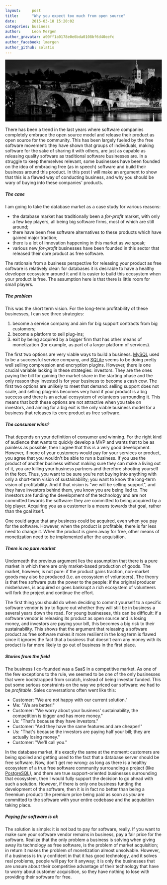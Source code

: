 ```yaml
---
layout:     post
title:      "Why you expect too much from open source"
date:       2015-03-18 15:20:02
categories: business
author:     Leon Mergen
author_gravatar: a00ff1a0178e0e6bda0108bf6d40eefc
author_facebook: lmergen
author_github: solatis
---
```


![Building bridges](/images/posts/blog2.jpg)

There has been a trend in the last years where software companies completely embrace the open source model and release their product as open source for the community. This has been largely fueled by the free software movement: they have shown that groups of individuals, making software for the sake of sharing it with others, are just as capable as releasing quality software as traditional software businesses are. In a struggle to keep themselves relevant, some businesses have been founded on the idea of embracing free (as in speech) software and build their business around this product. In this post I will make an argument to show that this is a flawed way of conducting business, and why you should be wary of buying into these companies' products. 

##### The case

I am going to take the database market as a case study for various reasons:

* the database market has traditionally been a *for-profit* market, with only a few key players, all being big software firms, most of which are still around;
* there have been free software alternatives to these products which have gained major traction;
* there is a lot of innovation happening in this market as we speak;
* various new *for-profit* businesses have been founded in this sector that released their core product as free software.

The rationale from a business perspective for releasing your product as free software is relatively clear: for databases it is desirable to have a healthy developer ecosystem around it and it is easier to build this ecosystem when your product is free. The assumption here is that there is little room for small players.

##### The problem

This was the short term vision. For the long-term profitability of these businesses, I can see three strategies:

1. become a service company and aim for big support contracts from big customers;
2. become a platform to sell plug-ins;
3. exit by being acquired by a bigger firm that has other means of monetization (for example, as part of a larger platform of services).

The first two options are very viable ways to build a business. [MySQL](http://www.mysql.com/) used to be a successful service company, and [SQLite](https://sqlite.org/) seems to be doing pretty well selling compression and encryption plugins. However, there is one crucial variable lacking in these strategies: investors. They are the ones paying the bill for gaining the market share in the starting phase and the only reason they invested is for your business to become a cash cow. The first two options are unlikely to meet that demand: selling support does not scale, and selling plug-ins becomes very hard if your product is a big success and there is an actual ecosystem of volunteers surrounding it. This means that both these options are not attractive when you take on investors, and aiming for a big exit is the only viable business model for a business that releases its core product as free software.

##### The consumer wins?

That depends on your definition of consumer and winning. For the right kind of audience that wants to quickly develop a MVP and wants that to be as painless as possible, then I agree that this is a very good development. However, if none of your customers would pay for your services or product, you agree that you wouldn't be able to run a business. If you use the product of another business without making sure they can make a living out of it, you are killing your business partners and therefore shooting yourself in the foot. Thus, you want to be sure you're not buying into anything with only a short-term vision of sustainability; you want to know the long-term vision of profitability. And if that vision is "we will be selling support", and they have investors behind them, you know you are being lied to. The investors are funding the development of the technology and are not committed towards the software: they are committed to being acquired by a big player. Acquiring you as a customer is a means towards that goal, rather than the goal itself.

One could argue that any business could be acquired, even when you pay for the software. However, when the product is profitable, there is far less need to change it. When the product is given away for free, other means of monetization need to be implemented after the acquisition.

##### There is no pure market

Underneath the previous argument lies the assumption that there is a pure market in which there are only market-based production of goods. The market, however, is not pure: if the product gains traction, non-market goods may also be produced (i.e. an ecosystem of volunteers). The theory is that free software puts the power to the people: if the original producer misbehaves, is acquired or goes bankrupt a rich ecosystem of volunteers will fork the project and continue the effort.

The first thing you should do when deciding to commit yourself to a specific software vendor is try to figure out whether they will still be in business a several years down the road. For young businesses, this can be difficult: if a software vendor is releasing its product as open source and is losing money, and investors are paying your bill, this becomes a big risk to their sustainability. This shows that the argument that releasing a software product as free software makes it more resilient in the long term is flawed since it ignores the fact that a business that doesn't earn any money with its product is far more likely to go out of business in the first place. 

##### Stories from the field

The business I co-founded was a SaaS in a competitive market. As one of the few exceptions to the rule, we seemed to be one of the only businesses that were bootstrapped from scratch, instead of being investor funded. This put some serious constraints on the way we priced our software: we had to be *profitable*. Sales conversations often went like this:

- Customer: "We are not happy with our current solution."
- Me: "We are better!"
- Customer: "We worry about your business' sustainability, the competition is bigger and has more money."
- Us: "That's because they have investors."
- Customer: "And they have the same features and are cheaper!"
- Us: "That's because the investors are paying half your bill; they are actually losing money."
- Customer: "We'll call you."

In the database market, it's exactly the same at the moment: customers are being spoiled and getting used to the fact that a database server should be free software. Now, don't get me wrong: as long as there is a healthy ecosystem of a true free software community surrounding a project (like [PostgreSQL](http://www.postgresql.org/)), and there are true support-oriented businesses surrounding that ecosystem, then I would fully support the decision to go ahead with such a solution. However, if there is only one business funding the development of the software, then it is in fact no better than being a freemium product: the premium price being paid as soon as *you* are committed to the software with your entire codebase and the acquisition taking place. 

##### Paying for software is ok

The solution is simple: it is not bad to pay for software, really. If you want to make sure your software vendor remains in business, pay a fair price for the software. Realize that the only problem a business is solving when giving away its technology as free software, is the problem of market acquisition; in return it makes the problem of monetization almost unsolvable. However, if a business is truly confident in that it has good technology, and it solves real problems, people will pay for it anyway; it is only the businesses that are unsure about their competitive advantage of their technology that have to worry about customer acquisition, so they have nothing to lose with providing their software for free.
